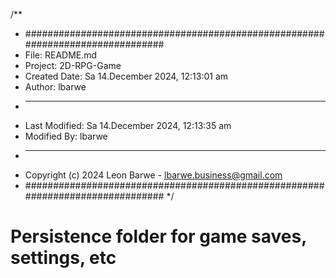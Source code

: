 /**
 * ###############################################################################
 *  File: README.md
 *  Project: 2D-RPG-Game
 *  Created Date: Sa 14.December 2024, 12:13:01 am
 *  Author: lbarwe
 *  -----
 *  Last Modified: Sa 14.December 2024, 12:13:35 am
 *  Modified By: lbarwe
 *  -----
 *  Copyright (c) 2024 Leon Barwe - lbarwe.business@gmail.com
 * ###############################################################################
 */

# Persistence folder for game saves, settings, etc